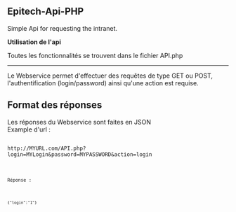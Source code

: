 __Epitech-Api-PHP__
-------------------
Simple Api for requesting the intranet.

__Utilisation de l'api__

Toutes les fonctionnalités se trouvent dans le fichier API.php

------------------------------------------------------------
Le Webservice permet d'effectuer des requêtes de type GET ou POST, l'authentification (login/password) ainsi qu'une action est requise.

__Format des réponses__
-----------------------
Les réponses du Webservice sont faites en JSON  
Example d'url :
<pre><code>
http://MYURL.com/API.php?login=MYLogin&password=MYPASSWORD&action=login
<code></pre>
Réponse :
<pre><code>
{"login":"1"}
<code></pre>
